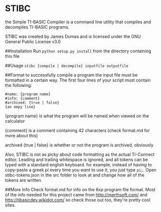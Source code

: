 # STIBC
 the Simple TI-BASIC Compiler is a command line utility that compiles and decompiles TI-BASIC programs.
 
 STIBC was created by James Dumas and is licensed under the GNU General Public License v3.0

##Installation
Run `python setup.py install` from the directory containing this file

##Usage
`stibc {compile | decompile} inputfile outputfile`

##Format
to successfully compile a program the input file must be formatted in a certain way. 
The first four lines of your script must contain the following:

```
#name: {program name}
#info: {comment}
#archived: {true | false}
{an empy line}
```
{program name} is what the program will be named when viewed on the calculator

{comment} is a comment containing 42 characters (check format.md for more about this)

archived {true | false} is whether or not the program is archived, obviously

Also, STIBC is not as picky about code formatting as the actual TI-Connect editor.  Leading and trailing whitespace is ignored, and all tokens can be typed with a standard english keyboard. for example, instead of having to copy-paste a greek pi every time you want to use it, you just type `pi;`. Open stibc-tokens.json in the src folder to look at and change how all of the tokens are written.

##More Info
Check format.md for info on the 8xp program file format.  Most of the info needed for this project came from http://merthsoft.com/ and http://tibasicdev.wikidot.com/ so check those out too, they're pretty cool sites.
